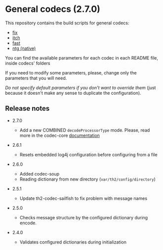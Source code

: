 # General codecs (2.7.0)

This repository contains the build scripts for general codecs:
+ [fix](codec-fix/README.md)
+ [itch](codec-itch/README.md)
+ [fast](codec-fast/README.md)
+ [ntg (native)](codec-ntg/README.md)

You can find the available parameters for each codec in each README file, inside codecs' folders

If you need to modify some parameters, please, change only the parameters that you will need.

_Do not specify default parameters if you don't want to override them_ (just because it doesn't make any sense to duplicate the configuration).

## Release notes

+ 2.7.0
  + Add a new COMBINED `decodeProcessorType` mode. Please, read more in the codec-core [documentation](https://github.com/th2-net/th2-codec-sailfish/tree/version-2#configuration)

+ 2.6.1
  + Resets embedded log4j configuration before configuring from a file

+ 2.6.0
  + Added codec-soup
  + Reading dictionary from new directory (`var/th2/config/directory`)

+ 2.5.1
  + Update th2-codec-sailfish to fix problem with message names

+ 2.5.0
  + Checks message structure by the configured dictionary during encode.

+ 2.4.0
  + Validates configured dictionaries during initialization